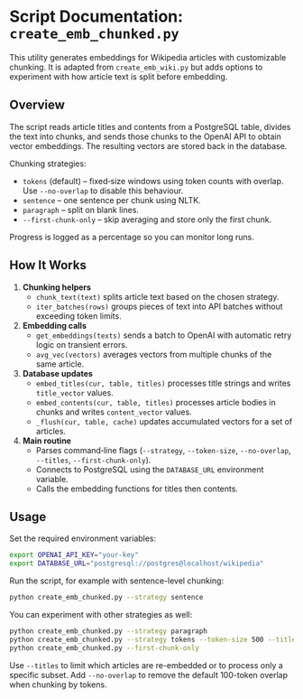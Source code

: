 # **Script Documentation: `create_emb_chunked.py`**

This utility generates embeddings for Wikipedia articles with customizable chunking. It is adapted from `create_emb_wiki.py` but adds options to experiment with how article text is split before embedding.

## Overview

The script reads article titles and contents from a PostgreSQL table, divides the text into chunks, and sends those chunks to the OpenAI API to obtain vector embeddings. The resulting vectors are stored back in the database.

Chunking strategies:

- `tokens` (default) – fixed‑size windows using token counts with overlap. Use
  `--no-overlap` to disable this behaviour.
- `sentence` – one sentence per chunk using NLTK.
- `paragraph` – split on blank lines.
- `--first-chunk-only` – skip averaging and store only the first chunk.

Progress is logged as a percentage so you can monitor long runs.

## How It Works

1. **Chunking helpers**
   - `chunk_text(text)` splits article text based on the chosen strategy.
   - `iter_batches(rows)` groups pieces of text into API batches without exceeding token limits.
2. **Embedding calls**
   - `get_embeddings(texts)` sends a batch to OpenAI with automatic retry logic on transient errors.
   - `avg_vec(vectors)` averages vectors from multiple chunks of the same article.
3. **Database updates**
   - `embed_titles(cur, table, titles)` processes title strings and writes `title_vector` values.
   - `embed_contents(cur, table, titles)` processes article bodies in chunks and writes `content_vector` values.
   - `_flush(cur, table, cache)` updates accumulated vectors for a set of articles.
4. **Main routine**
   - Parses command‑line flags (`--strategy`, `--token-size`, `--no-overlap`, `--titles`, `--first-chunk-only`).
   - Connects to PostgreSQL using the `DATABASE_URL` environment variable.
   - Calls the embedding functions for titles then contents.

## Usage

Set the required environment variables:

```bash
export OPENAI_API_KEY="your-key"
export DATABASE_URL="postgresql://postgres@localhost/wikipedia"
```

Run the script, for example with sentence-level chunking:

```bash
python create_emb_chunked.py --strategy sentence
```

You can experiment with other strategies as well:

```bash
python create_emb_chunked.py --strategy paragraph
python create_emb_chunked.py --strategy tokens --token-size 500 --titles "Norway,Denmark" --no-overlap
python create_emb_chunked.py --first-chunk-only
```

Use `--titles` to limit which articles are re-embedded or to process only a specific subset.
Add `--no-overlap` to remove the default 100-token overlap when chunking by tokens.
